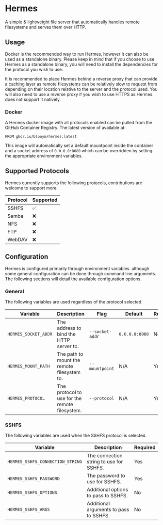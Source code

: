 # Hermes

A simple & lightweight file server that automatically handles remote filesystems and serves them over HTTP.

## Usage

Docker is the recommended way to run Hermes, however it can also be used as a standalone binary. Please keep in mind that if you choose to use Hermes as a standalone binary, you will need to install the dependencies for the protocol you wish to use.

It is recommended to place Hermes behind a reverse proxy that can provide a caching layer as remote filesystems can be relatively slow to request from depending on their location relative to the server and the protocol used. You will also need to use a reverse proxy if you wish to use HTTPS as Hermes does not support it natively.

### Docker

A Hermes docker image with all protocols enabled can be pulled from the GitHub Container Registry. The latest version of available at:
```
FROM ghcr.io/blooym/hermes:latest
```

This image will automatically set a default mountpoint inside the container and a socket address of `0.0.0.0:8080` which can be overridden by setting the appropriate environment variables.

## Supported Protocols

Hermes currently supports the following protocols, contributions are welcome to support more.

| Protocol | Supported |
| --- | --- |
| SSHFS | ✅ |
| Samba | ❌ |
| NFS | ❌ |
| FTP | ❌ |
| WebDAV | ❌ |

## Configuration

Hermes is configured primarily through environment variables. although some general configuration can be done through command line arguments. The following sections will detail the available configuration options.

### General

The following variables are used regardless of the protocol selected.

| Variable | Description | Flag | Default | Required |
| --- | --- | --- | --- | --- |
| `HERMES_SOCKET_ADDR` | The address to bind the HTTP server to. | `--socket-addr` | `0.0.0.0:8080` | No |
| `HERMES_MOUNT_PATH` | The path to mount the remote filesystem to. | `--mountpoint` | N/A | Yes |
| `HERMES_PROTOCOL` | The protocol to use for the remote filesystem. | `--protocol` | N/A | Yes |

### SSHFS

The following variables are used when the SSHFS protocol is selected.

| Variable | Description | Required |
| --- | --- | --- |
| `HERMES_SSHFS_CONNECTION_STRING` | The connection string to use for SSHFS. | Yes |
| `HERMES_SSHFS_PASSWORD` | The password to use for SSHFS. | Yes |
| `HERMES_SSHFS_OPTIONS` | Additional options to pass to SSHFS. | No |
| `HERMES_SSHFS_ARGS` | Additional arguments to pass to SSHFS. | No |
